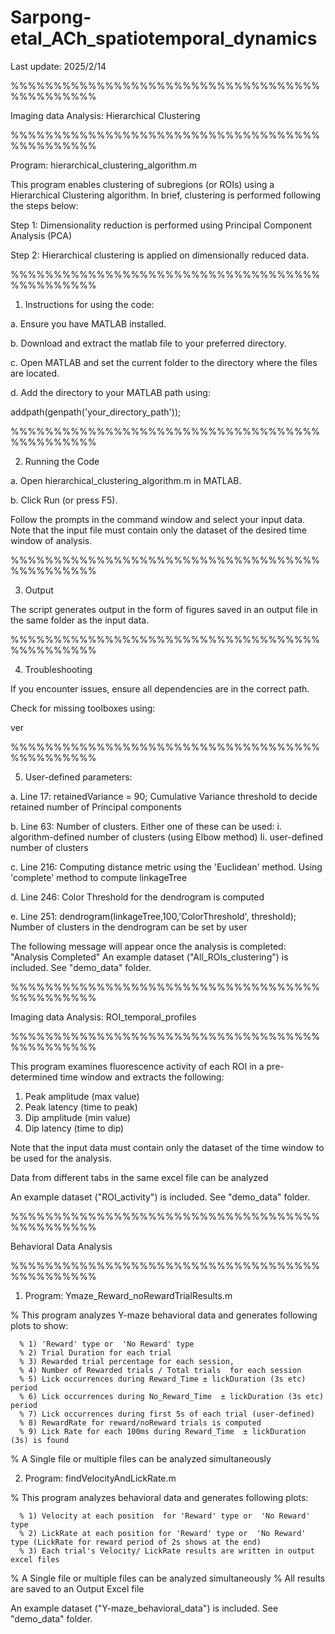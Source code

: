 # Sarpong-etal_ACh_spatiotemporal_dynamics

Last update: 2025/2/14

%%%%%%%%%%%%%%%%%%%%%%%%%%%%%%%%%%%%%%%%%%%%%%

Imaging data Analysis: Hierarchical Clustering

%%%%%%%%%%%%%%%%%%%%%%%%%%%%%%%%%%%%%%%%%%%%%%

Program: hierarchical_clustering_algorithm.m

This program enables clustering of subregions (or ROIs) using a Hierarchical Clustering algorithm. 
In brief, clustering is performed following the steps below:

Step 1: Dimensionality reduction is performed using Principal Component Analysis (PCA)

Step 2: Hierarchical clustering is applied on dimensionally reduced data.

%%%%%%%%%%%%%%%%%%%%%%%%%%%%%%%%%%%%%%%%%%%%%%

1. Instructions for using the code:

a. Ensure you have MATLAB installed.

b. Download and extract the matlab file to your preferred directory.

c. Open MATLAB and set the current folder to the directory where the files are located.

d. Add the directory to your MATLAB path using:

addpath(genpath('your_directory_path'));

%%%%%%%%%%%%%%%%%%%%%%%%%%%%%%%%%%%%%%%%%%%%%%

2. Running the Code

a. Open hierarchical_clustering_algorithm.m in MATLAB.

b. Click Run (or press F5).

Follow the prompts in the command window and select your input data.
Note that the input file must contain only the dataset of the desired time window of analysis.

%%%%%%%%%%%%%%%%%%%%%%%%%%%%%%%%%%%%%%%%%%%%%%

3. Output

The script generates output in the form of figures saved in an output file in the same folder as the input data.

%%%%%%%%%%%%%%%%%%%%%%%%%%%%%%%%%%%%%%%%%%%%%%

4. Troubleshooting

If you encounter issues, ensure all dependencies are in the correct path.

Check for missing toolboxes using:

ver

%%%%%%%%%%%%%%%%%%%%%%%%%%%%%%%%%%%%%%%%%%%%%%

5. User-defined parameters:

a. Line 17: retainedVariance = 90; 
Cumulative Variance threshold to decide retained number of Principal components 

b. Line 63: Number of clusters. Either one of these can be used:
i. algorithm-defined number of clusters (using Elbow method)
Ii. user-defined number of clusters

c. Line 216: Computing distance metric using the 'Euclidean' method.
          Using 'complete' method to compute linkageTree 

d. Line 246: Color Threshold for the dendrogram is computed 

e. Line 251: dendrogram(linkageTree,100,'ColorThreshold', threshold);
Number of clusters in the dendrogram can be set by user

The following message will appear once the analysis is completed: "Analysis Completed"
An example dataset ("All_ROIs_clustering") is included. See "demo_data" folder.



%%%%%%%%%%%%%%%%%%%%%%%%%%%%%%%%%%%%%%%%%%%%%%

Imaging data Analysis: ROI_temporal_profiles

%%%%%%%%%%%%%%%%%%%%%%%%%%%%%%%%%%%%%%%%%%%%%%

This program examines fluorescence activity of each ROI in a pre-determined time window and extracts the following:
1. Peak amplitude (max value)
2. Peak latency (time to peak)
3. Dip amplitude (min value)
4. Dip latency (time to dip)

Note that the input data must contain only the dataset of the time window to be used for the analysis.

Data from different tabs in the same excel file can be analyzed

An example dataset ("ROI_activity") is included. See "demo_data" folder.



%%%%%%%%%%%%%%%%%%%%%%%%%%%%%%%%%%%%%%%%%%%%%%

Behavioral Data Analysis

%%%%%%%%%%%%%%%%%%%%%%%%%%%%%%%%%%%%%%%%%%%%%%

1. Program: Ymaze_Reward_noRewardTrialResults.m

% This program analyzes Y-maze behavioral data and generates following plots to show:
 
      % 1) 'Reward' type or  'No Reward' type  
      % 2) Trial Duration for each trial
      % 3) Rewarded trial percentage for each session, 
      % 4) Number of Rewarded trials / Total trials  for each session
      % 5) Lick occurrences during Reward_Time ± lickDuration (3s etc) period 
      % 6) Lick occurrences during No_Reward_Time  ± lickDuration (3s etc) period 
      % 7) Lick occurrences during first 5s of each trial (user-defined)
      % 8) RewardRate for reward/noReward trials is computed
      % 9) Lick Rate for each 100ms during Reward_Time  ± lickDuration (3s) is found
 
 % A Single file or multiple files can be analyzed simultaneously 

2. Program: findVelocityAndLickRate.m

% This program analyzes behavioral data and generates following plots: 
 
      % 1) Velocity at each position  for 'Reward' type or  'No Reward' type 
      % 2) LickRate at each position for 'Reward' type or  'No Reward' type (LickRate for reward period of 2s shows at the end)
      % 3) Each trial's Velocity/ LickRate results are written in output excel files 

      
 % A Single file or multiple files can be analyzed simultaneously 
 % All results are saved to an Output Excel file 

 An example dataset ("Y-maze_behavioral_data") is included. See "demo_data" folder.

